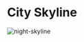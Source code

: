 # City Skyline
![night-skyline](https://github.com/satyasaadhika/city-skyline/assets/106907193/835799ff-a046-4917-b0b5-f759d55baa8f)

